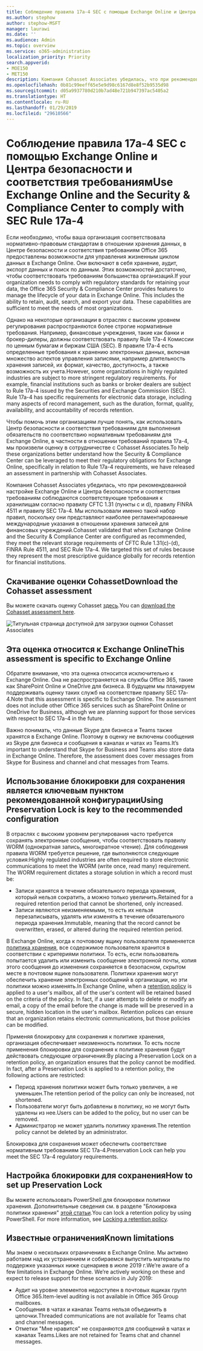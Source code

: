 ```yaml
---
title: Соблюдение правила 17a-4 SEC с помощью Exchange Online и Центра безопасности и соответствия требованиям
ms.author: stephow
author: stephow-MSFT
manager: laurawi
ms.date: ''
ms.audience: Admin
ms.topic: overview
ms.service: o365-administration
localization_priority: Priority
search.appverid:
- MOE150
- MET150
description: Компания Cohasset Associates убедилась, что при рекомендованной настройке Exchange Online и Центра безопасности и соответствия требованиям соблюдаются соответствующие требования к хранилищам согласно правилу CFTC 1.31 (пункты c и d), правилу FINRA 4511 и правилу SEC 17a-4. Вы можете скачать данную оценку.
ms.openlocfilehash: 0b81c99eeff65e5e9d98c6167d8e8f52b9535d98
ms.sourcegitcommit: d05a9937780d210b7ad48e721b947397ac5405a2
ms.translationtype: HT
ms.contentlocale: ru-RU
ms.lasthandoff: 01/29/2019
ms.locfileid: "29610566"
---
```

# <a name="use-exchange-online-and-the-security--compliance-center-to-comply-with-sec-rule-17a-4"></a><span data-ttu-id="7dce8-104">Соблюдение правила 17a-4 SEC с помощью Exchange Online и Центра безопасности и соответствия требованиям</span><span class="sxs-lookup"><span data-stu-id="7dce8-104">Use Exchange Online and the Security & Compliance Center to comply with SEC Rule 17a-4</span></span>

<span data-ttu-id="7dce8-p102">Если необходимо, чтобы ваша организация соответствовала нормативно-правовым стандартам в отношении хранения данных, в Центре безопасности и соответствия требованиям Office 365 предоставлены возможности для управления жизненным циклом данных в Exchange Online. Они включают в себя хранение, аудит, экспорт данных и поиск по данным. Этих возможностей достаточно, чтобы соответствовать требованиям большинства организаций.</span><span class="sxs-lookup"><span data-stu-id="7dce8-p102">If your organization needs to comply with regulatory standards for retaining your data, the Office 365 Security & Compliance Center provides features to manage the lifecycle of your data in Exchange Online. This includes the ability to retain, audit, search, and export your data. These capabilities are sufficient to meet the needs of most organizations.</span></span>

<span data-ttu-id="7dce8-p103">Однако на некоторые организации в отраслях с высоким уровнем регулирования распространяются более строгие нормативные требования. Например, финансовые учреждения, такие как банки и брокер-дилеры, должны соответствовать правилу Rule 17a-4 Комиссии по ценным бумагам и биржам США (SEC). В правиле 17a-4 есть определенные требования к хранению электронных данных, включая множество аспектов управления записями, например длительность хранения записей, их формат, качество, доступность, а также возможность их учета.</span><span class="sxs-lookup"><span data-stu-id="7dce8-p103">However, some organizations in highly regulated industries are subject to more stringent regulatory requirements. For example, financial institutions such as banks or broker dealers are subject to Rule 17a-4 issued by the Securities and Exchange Commission (SEC). Rule 17a-4 has specific requirements for electronic data storage, including many aspects of record management, such as the duration, format, quality, availability, and accountability of records retention.</span></span>

<span data-ttu-id="7dce8-111">Чтобы помочь этим организациям лучше понять, как использовать Центр безопасности и соответствия требованиям для выполнения обязательств по соответствию нормативным требованиям для Exchange Online, в частности в отношении требований правила 17a-4, мы произвели оценку в сотрудничестве с Cohasset Associates.</span><span class="sxs-lookup"><span data-stu-id="7dce8-111">To help these organizations better understand how the Security & Compliance Center can be leveraged to meet their regulatory obligations for Exchange Online, specifically in relation to Rule 17a-4 requirements, we have released an assessment in partnership with Cohasset Associates.</span></span>

<span data-ttu-id="7dce8-p104">Компания Cohasset Associates убедилась, что при рекомендованной настройке Exchange Online и Центра безопасности и соответствия требованиям соблюдаются соответствующие требования к хранилищам согласно правилу CFTC 1.31 (пункты c и d), правилу FINRA 4511 и правилу SEC 17a-4. Мы использовали именно такой набор правил, поскольку они представляют наиболее регламентированные международные указания в отношении хранения записей для финансовых учреждений.</span><span class="sxs-lookup"><span data-stu-id="7dce8-p104">Cohasset validated that when Exchange Online and the Security & Compliance Center are configured as recommended, they meet the relevant storage requirements of CFTC Rule 1.31(c)-(d), FINRA Rule 4511, and SEC Rule 17a-4.  We targeted this set of rules because they represent the most prescriptive guidance globally for records retention for financial institutions.</span></span>

## <a name="download-the-cohasset-assessment"></a><span data-ttu-id="7dce8-114">Скачивание оценки Cohasset</span><span class="sxs-lookup"><span data-stu-id="7dce8-114">Download the Cohasset assessment</span></span>

<span data-ttu-id="7dce8-115">Вы можете скачать оценку Cohasset [здесь](https://servicetrust.microsoft.com/ViewPage/TrustDocuments?command=Download&downloadType=Document&downloadId=9fa8349d-a0c9-47d9-93ad-472aa0fa44ec&docTab=6d000410-c9e9-11e7-9a91-892aae8839ad_FAQ_and_White_Papers).</span><span class="sxs-lookup"><span data-stu-id="7dce8-115">You can [download the Cohasset assessment here](https://servicetrust.microsoft.com/ViewPage/TrustDocuments?command=Download&downloadType=Document&downloadId=9fa8349d-a0c9-47d9-93ad-472aa0fa44ec&docTab=6d000410-c9e9-11e7-9a91-892aae8839ad_FAQ_and_White_Papers).</span></span>

![Титульная страница доступной для загрузки оценки Cohasset Associates](media/cohasset-associates-assessment.png)

## <a name="this-assessment-is-specific-to-exchange-online"></a><span data-ttu-id="7dce8-117">Эта оценка относится к Exchange Online</span><span class="sxs-lookup"><span data-stu-id="7dce8-117">This assessment is specific to Exchange Online</span></span>

<span data-ttu-id="7dce8-p105">Обратите внимание, что эта оценка относится исключительно к Exchange Online. Она не распространяется на службы Office 365, такие как SharePoint Online и OneDrive для бизнеса. В будущем мы планируем поддерживать оценку таких служб на соответствие правилу SEC 17a-4.</span><span class="sxs-lookup"><span data-stu-id="7dce8-p105">Note that this assessment is specific to Exchange Online. The assessment does not include other Office 365 services such as SharePoint Online or OneDrive for Business, although we are planning support for those services with respect to SEC 17a-4 in the future.</span></span>

<span data-ttu-id="7dce8-p106">Важно понимать, что данные Skype для бизнеса и Teams также хранятся в Exchange Online. Поэтому в оценку не включены сообщения из Skype для бизнеса и сообщения в каналах и чатах из Teams.</span><span class="sxs-lookup"><span data-stu-id="7dce8-p106">It’s important to understand that Skype for Business and Teams also store data in Exchange Online.  Therefore, the assessment does cover messages from Skype for Business and channel and chat messages from Teams.</span></span>

## <a name="using-preservation-lock-is-key-to-the-recommended-configuration"></a><span data-ttu-id="7dce8-122">Использование блокировки для сохранения является ключевым пунктом рекомендованной конфигурации</span><span class="sxs-lookup"><span data-stu-id="7dce8-122">Using Preservation Lock is key to the recommended configuration</span></span>

<span data-ttu-id="7dce8-p107">В отраслях с высоким уровнем регулирования часто требуется сохранять электронные сообщения, чтобы соответствовать правилу WORM (однократная запись, многократное чтение). Для соблюдения правила WORM требуется решение, где выполняются следующие условия:</span><span class="sxs-lookup"><span data-stu-id="7dce8-p107">Highly regulated industries are often required to store electronic communications to meet the WORM (write once, read many) requirement. The WORM requirement dictates a storage solution in which a record must be:</span></span>

- <span data-ttu-id="7dce8-125">Записи хранятся в течение обязательного периода хранения, который нельзя сократить, а можно только увеличить.</span><span class="sxs-lookup"><span data-stu-id="7dce8-125">Retained for a required retention period that cannot be shortened, only increased.</span></span>
- <span data-ttu-id="7dce8-126">Записи являются неизменяемыми, то есть их нельзя перезаписывать, удалять или изменять в течение обязательного периода хранения.</span><span class="sxs-lookup"><span data-stu-id="7dce8-126">Immutable, meaning that the record cannot be overwritten, erased, or altered during the required retention period.</span></span>

<span data-ttu-id="7dce8-p108">В Exchange Online, когда к почтовому ящику пользователя применяется [политика хранения](retention-policies.md), все содержимое пользователя хранится в соответствии с критериями политики. То есть, если пользователь попытается удалить или изменить сообщение электронной почты, копия этого сообщения до изменения сохраняется в безопасном, скрытом месте в почтовом ящике пользователя. Политики хранения могут обеспечить хранение электронных сообщений в организации, но эти политики можно изменять.</span><span class="sxs-lookup"><span data-stu-id="7dce8-p108">In Exchange Online, when a [retention policy](retention-policies.md) is applied to a user's mailbox, all of the user's content will be retained based on the criteria of the policy. In fact, if a user attempts to delete or modify an email, a copy of the email before the change is made will be preserved in a secure, hidden location in the user's mailbox. Retention polices can ensure that an organization retains electronic communications, but those policies can be modified.</span></span>

<span data-ttu-id="7dce8-p109">Применяя блокировку для сохранения к политике хранения, организация обеспечивает неизменность политики. То есть после применения блокировки для сохранения к политике хранения будут действовать следующие ограничения:</span><span class="sxs-lookup"><span data-stu-id="7dce8-p109">By placing a Preservation Lock on a retention policy, an organization ensures that the policy cannot be modified. In fact, after a Preservation Lock is applied to a retention policy, the following actions are restricted:</span></span>

- <span data-ttu-id="7dce8-132">Период хранения политики может быть только увеличен, а не уменьшен.</span><span class="sxs-lookup"><span data-stu-id="7dce8-132">The retention period of the policy can only be increased, not shortened.</span></span>
- <span data-ttu-id="7dce8-133">Пользователи могут быть добавлены в политику, но не могут быть удалены из нее.</span><span class="sxs-lookup"><span data-stu-id="7dce8-133">Users can be added to the policy, but no user can be removed.</span></span>
- <span data-ttu-id="7dce8-134">Администратор не может удалить политику хранения.</span><span class="sxs-lookup"><span data-stu-id="7dce8-134">The retention policy cannot be deleted by an administrator.</span></span>

<span data-ttu-id="7dce8-135">Блокировка для сохранения может обеспечить соответствие нормативным требованиям SEC 17a-4.</span><span class="sxs-lookup"><span data-stu-id="7dce8-135">Preservation Lock can help you meet the SEC 17a-4 regulatory requirements.</span></span>

## <a name="how-to-set-up-preservation-lock"></a><span data-ttu-id="7dce8-136">Настройка блокировки для сохранения</span><span class="sxs-lookup"><span data-stu-id="7dce8-136">How to set up Preservation Lock</span></span>

<span data-ttu-id="7dce8-p110">Вы можете использовать PowerShell для блокировки политики хранения. Дополнительные сведения см. в разделе "Блокировка политики хранения" [этой статьи](retention-policies.md#locking-a-retention-policy).</span><span class="sxs-lookup"><span data-stu-id="7dce8-p110">You can lock a retention policy by using PowerShell. For more information, see [Locking a retention policy](retention-policies.md#locking-a-retention-policy).</span></span>

## <a name="known-limitations"></a><span data-ttu-id="7dce8-139">Известные ограничения</span><span class="sxs-lookup"><span data-stu-id="7dce8-139">Known limitations</span></span>

<span data-ttu-id="7dce8-p111">Мы знаем о нескольких ограничениях в Exchange Online. Мы активно работаем над их устранением и собираемся выпустить материалы по поддержке указанных ниже сценариев в июле 2019 г.</span><span class="sxs-lookup"><span data-stu-id="7dce8-p111">We’re aware of a few limitations in Exchange Online. We’re actively working on these and expect to release support for these scenarios in July 2019:</span></span>

- <span data-ttu-id="7dce8-142">Аудит на уровне элементов недоступен в почтовых ящиках групп Office 365.</span><span class="sxs-lookup"><span data-stu-id="7dce8-142">Item-level auditing is not available in Office 365 Group mailboxes.</span></span>
- <span data-ttu-id="7dce8-143">Сообщения в чатах и каналах Teams нельзя объединить в цепочки.</span><span class="sxs-lookup"><span data-stu-id="7dce8-143">Threaded communications are not available for Teams chat and channel messages.</span></span>
- <span data-ttu-id="7dce8-144">Отметки "Мне нравится" не сохраняются для сообщений в чатах и каналах Teams.</span><span class="sxs-lookup"><span data-stu-id="7dce8-144">Likes are not retained for Teams chat and channel messages.</span></span>
